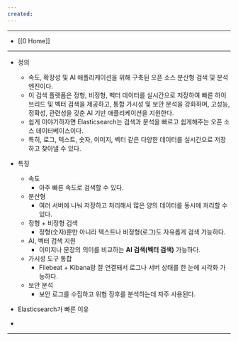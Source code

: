 ```yaml
---
created:
---
```


---
- [[0 Home]]
---

- 정의
	- 속도, 확장성 및 AI 애플리케이션을 위해 구축된 오픈 소스 분산형 검색 및 분석 엔진이다.
	- 이 검색 플랫폼은 정형, 비정형, 벡터 데이터를 실시간으로 저장하여 빠른 하이브리드 및 벡터 검색을 제공하고, 통합 가시성 및 보안 분석을 강화하며, 고성능, 정확성, 관련성을 갖춘 AI 기반 애플리케이션을 지원한다.
	- 쉽게 이야기하자면 Elasticsearch는 검색과 분석을 빠르고 쉽게해주는 오픈 소스 데이터베이스이다.
	- 특히, 로그, 텍스트, 숫자, 이미지, 벡터 같은 다양한 데이터를 실시간으로 저장하고 찾아낼 수 있다.
	
- 특징
	- 속도
		- 아주 빠른 속도로 검색할 수 있다.
	- 분산형
		- 여러 서버에 나눠 저장하고 처리해서 많은 양의 데이터를 동시에 처리할 수 있다.
	- 정형 + 비정형 검색
		- 정형(숫자)뿐만 아니라 텍스트나 비정형(로그)도 자유롭게 검색 가능하다.
	- AI, 벡터 검색 지원
		- 이미지나 문장의 의미를 비교하는 **AI 검색(벡터 검색)** 가능하다.
	- 가시성 도구 통합
		- Filebeat + Kibana랑 잘 연결돼서 로그나 서버 상태를 한 눈에 시각화 가능하다.
	- 보안 분석
		- 보안 로그를 수집하고 위협 징후를 분석하는데 자주 사용된다.

- Elasticsearch가 빠른 이유
- 

---